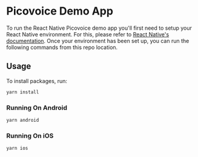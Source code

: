 # Picovoice Demo App

To run the React Native Picovoice demo app you'll first need to setup your React Native environment. For this, 
please refer to [React Native's documentation](https://reactnative.dev/docs/environment-setup). Once your environment has been set up, 
you can run the following commands from this repo location.

## Usage

To install packages, run:
```sh
yarn install
```

### Running On Android

```sh
yarn android
```

### Running On iOS

```sh
yarn ios
```